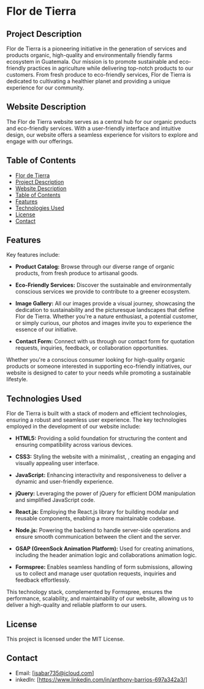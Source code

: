# Flor de Tierra

## Project Description

Flor de Tierra is a pioneering initiative in the generation of services and products
organic, high-quality and environmentally friendly farms
ecosystem in Guatemala. Our mission is to promote sustainable and eco-friendly practices in agriculture while delivering top-notch products to our customers. From fresh produce to eco-friendly services, Flor de Tierra is dedicated to cultivating a healthier planet and providing a unique experience for our community.

## Website Description

The Flor de Tierra website serves as a central hub for our organic products and eco-friendly services. With a user-friendly interface and intuitive design, our website offers a seamless experience for visitors to explore and engage with our offerings.

## Table of Contents

- [Flor de Tierra](#project-name-flor-de-tierra)
- [Project Description](#project-description)
- [Website Description](#website-description)
- [Table of Contents](#table-of-contents)
- [Features](#features)
- [Technologies Used](#technologies-used)
- [License](#license)
- [Contact](#contact)

## Features

Key features include:

- **Product Catalog:** Browse through our diverse range of organic products, from fresh produce to artisanal goods.

- **Eco-Friendly Services:** Discover the sustainable and environmentally conscious services we provide to contribute to a greener ecosystem.

- **Image Gallery:**
  All our images provide a visual journey, showcasing the dedication to sustainability and the picturesque landscapes that define Flor de Tierra. Whether you're a nature enthusiast, a potential customer, or simply curious, our photos and images invite you to experience the essence of our initiative.

- **Contact Form:** Connect with us through our contact form for quotation requests, inquiries, feedback, or collaboration opportunities.

Whether you're a conscious consumer looking for high-quality organic products or someone interested in supporting eco-friendly initiatives, our website is designed to cater to your needs while promoting a sustainable lifestyle.

## Technologies Used

Flor de Tierra is built with a stack of modern and efficient technologies, ensuring a robust and seamless user experience. The key technologies employed in the development of our website include:

- **HTML5:** Providing a solid foundation for structuring the content and ensuring compatibility across various devices.

- **CSS3:** Styling the website with a minimalist, , creating an engaging and visually appealing user interface.

- **JavaScript:** Enhancing interactivity and responsiveness to deliver a dynamic and user-friendly experience.

- **jQuery:** Leveraging the power of jQuery for efficient DOM manipulation and simplified JavaScript code.

- **React.js:** Employing the React.js library for building modular and reusable components, enabling a more maintainable codebase.

- **Node.js:** Powering the backend to handle server-side operations and ensure smooth communication between the client and the server.

- **GSAP (GreenSock Animation Platform):** Used for creating animations, including the header animation logic and collaborations animation logic.

- **Formspree:** Enables seamless handling of form submissions, allowing us to collect and manage user quotation requests, inquiries and feedback effortlessly.

This technology stack, complemented by Formspree, ensures the performance, scalability, and maintainability of our website, allowing us to deliver a high-quality and reliable platform to our users.

## License

This project is licensed under the MIT License.

## Contact

- Email: [isabar735@icloud.com]
- inkedIn: [https://www.linkedin.com/in/anthony-barrios-697a342a3/]
